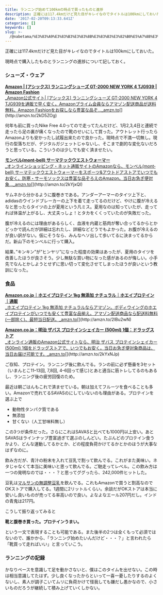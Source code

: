 ```yaml
---
title: ランニング始めて100kmの時点で買ったものと進捗
description: 正確には117.4kmだけど見た目がキレイなのでタイトルは100kmにしておいた。
date: '2017-02-20T09:13:33.641Z'
categories: []
keywords: []
slug: >-
  /@nabetama/%E3%83%A9%E3%83%B3%E3%83%8B%E3%83%B3%E3%82%B0%E5%A7%8B%E3%82%81%E3%81%A6100km%E3%81%AE%E6%99%82%E7%82%B9%E3%81%A7%E8%B2%B7%E3%81%A3%E3%81%9F%E3%82%82%E3%81%AE%E3%81%A8%E9%80%B2%E6%8D%97-7177aa8ef8e1
---
```


正確には117.4kmだけど見た目がキレイなのでタイトルは100kmにしておいた。

現時点で購入したものとランニングの進捗について記しておく。

### **シューズ・ウェア**

[**Amazon | \[アシックス\] ランニングシューズ GT-2000 NEW YORK 4 TJG939 | Amazon Fashion**  
_Amazon公式サイト| \[アシックス\] ランニングシューズ GT-2000 NEW YORK 4 TJG939を通販で早く安く。Amazonプライム会員ならアマゾン配送商品が送料無料。Amazon Fashionをお探しなら豊富な品ぞ…_amzn.to](http://amzn.to/2kD5ZOg "http://amzn.to/2kD5ZOg")[](http://amzn.to/2kD5ZOg)

何年も前に買ったNike Free 4.0ってので走ってたんだけど、1月2,3,4日と連続で走ったら足の裏が痛くなったので靴のせいにして買った。アウトレット行ったらAmazonよりも安かったし試履出来たので良かった。現時点で不満一切無し。現行の型落ちだが、デジタルガジェットじゃないし、そこまで劇的な変化ないだろうと思っている。こういうのは少しでも安く済ませたい。

[**モンベル(mont‐bell) サーマテックウエストウォーマー**  
_オンラインショッピング・ネット通販サイトのAmazonなら、モンベル(mont‐bell) サーマテックウエストウォーマーをスポーツ&アウトドアストアでいつでもお安く。防寒・サーモソックスは豊富な品ぞろえのAmazon。当日お急ぎ便対象…_amzn.to](http://amzn.to/2kYjxQI "http://amzn.to/2kYjxQI")[](http://amzn.to/2kYjxQI)

サムネから分かるように腹巻きである。アンダーアーマーのタイツ上下と、adidasのウインドブレーカーの上下を着て走ってるのだけど、やけに腹が冷えるなと思ったらタイツの上が夏用という凡ミス。夏用なのは知っていたが、走ってれば体温が上がるし、大丈夫っしょ！とタカをくくっていたのが失敗だった。

腹が冷えるのには理由があるらしく、血液を内蔵と筋肉が奪い合ってるからとかどっかで読んだが詳細は忘れたし、詳細などどうでもよかった。お腹が冷えるのが良い訳がない。仮にそうなら、みんなヘソ出して歩いてるに決まってるからだ。新山下のモンベルに行って購入。

結果、”キンキン”が”ヒンヤリ”になった程度の効果はあったが、夏用のタイツを改善したほうが良さそう。少し無駄な買い物になった感があるのが悔しい。小手先でなんとかしようとせずに思い切って変化させてしまったほうが良いという教訓になった。

### 食品

[**Amazon.co.jp｜ホエイプロテイン 1kg 無添加 ナチュラル｜ホエイプロテイン｜通販**  
_ホエイプロテイン 1kg 無添加 ナチュラルならアマゾン。ボディウイングのホエイプロテインがいつでも安くて豊富な品揃え。アマゾン配送商品なら配送料無料(一部除く)、最短当日配送。_amzn.to](http://amzn.to/2lBu2wN "http://amzn.to/2lBu2wN")[](http://amzn.to/2lBu2wN)

[**Amazon.co.jp：明治 ザバス プロテインシェイカー (500ml) 1個：ドラッグストア**  
_オンライン通販のAmazon公式サイトなら、明治 ザバス プロテインシェイカー (500ml) 1個をドラッグストアで、いつでもお安く。当日お急ぎ便対象商品は、当日お届け可能です。_amzn.to](http://amzn.to/2kYxNJp "http://amzn.to/2kYxNJp")[](http://amzn.to/2kYxNJp)

ご存知、プロテイン。ランニング後に飲んでる。ランの前に必ず懸垂を3セット（いまんとこ11–13回, 7,8回, 4–6回って感じ)とあと適当に筋トレしてるのもあるし、ランニング後の疲労回復のため。

最近は朝ごはんもこれで済ませている。朝は加えてフルーツを食べることも多い。Amazonで売れてるSAVASのにしていないのも理由がある。プロテインを選ぶ上で

*   動物性タンパク質である
*   無添加
*   甘くない（人工甘味料無し）

この3つが条件だった。さらにこれはSAVASと比べても1000円以上安い。あとSAVASはラインナップ豊富過ぎて選ぶのしんどい。たぶんどのプロテイン食うかより、どんな運動してるかとか、どの程度負荷かけてるかとかのほうが大事なはずなのに。

飲み方だが、青汁の粉末を入れて豆乳で割って飲んでる。これがまた美味い。ネタじゃなくて本当に美味いと思って飲んでる。ご馳走ってレベル。この飲み方は一つの発明なのでは・・・？と思ってググったら、242,000件ヒットした。

豆乳は[マルサンの無調整豆乳](http://amzn.to/2lxZqMv)を飲んでる。これもAmazonで買うと割高なのでOKストアで購入してる。1週間に2リットルくらい。余談だがOKストアは本当に安いし良いものが売ってる率高いので良い。よなよなエール207円だし。インドの青鬼は217円。

こうして振り返ってみると

**靴と腹巻き買った。プロテインうまい。**

という一文で表現することも可能である。また後半の2つは全くもって必須ではないので、誰かから、「ランニング始めたいんだけど・・・？」と言われたら「靴買って走ればいい」と言っていこう。

### ランニングの記録

かなりペースを意識して足を動かさないと、僕はこのタイムを出せない。この時は相当意識してたはず。少し良くなったからといって一喜一憂したりするのよくないし、素人が調子こいてムリに負荷かけて怪我しても嫌だし愚かなので、小さいものだろうが継続して積み上げていくしかない。
